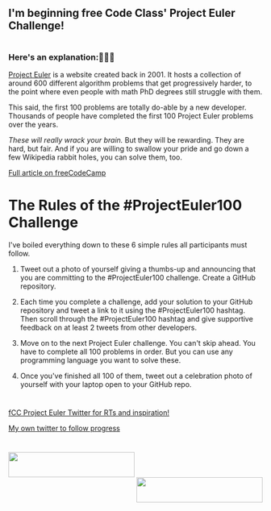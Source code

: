 ## I'm beginning free Code Class' Project Euler Challenge! 

# 

### Here's an explanation:👨🏼‍💻

[Project Euler](https://projecteuler.net) is a website created back in 2001. It hosts a collection of around 600 different algorithm problems that get progressively harder, to the point where even people with math PhD degrees still struggle with them.

This said, the first 100 problems are totally do-able by a new developer. Thousands of people have completed the first 100 Project Euler problems over the years.

*These will really wrack your brain.* But they will be rewarding. They are hard, but fair. And if you are willing to swallow your pride and go down a few Wikipedia rabbit holes, you can solve them, too.

[Full article on freeCodeCamp](https://www.freecodecamp.org/news/projecteuler100-coding-challenge-competitive-programming/)


# The Rules of the #ProjectEuler100 Challenge

I've boiled everything down to these 6 simple rules all participants must follow.

1. Tweet out a photo of yourself giving a thumbs-up and announcing that you are committing to the #ProjectEuler100 challenge.
Create a GitHub repository.

2. Each time you complete a challenge, add your solution to your GitHub repository and tweet a link to it using the #ProjectEuler100 hashtag.
Then scroll through the #ProjectEuler100 hashtag and give supportive feedback on at least 2 tweets from other developers.
3. Move on to the next Project Euler challenge. You can't skip ahead. You have to complete all 100 problems in order. But you can use any programming language you want to solve these.

4. Once you've finished all 100 of them, tweet out a celebration photo of yourself with your laptop open to your GitHub repo.
#  
[fCC Project Euler Twitter for RTs and inspiration!](https://twitter.com/ProjectEuler100)

[My own twitter to follow progress](https://twitter.com/NormRasmussen)

# 





 <img align="left" width="250" height="50" src="https://projecteuler.net/themes/20201111/logo_default.png">
<img align="right" width="250" height="50" src="https://www.freecodecamp.org/news/content/images/2019/11/fcc_primary_large_24X210.svg">
